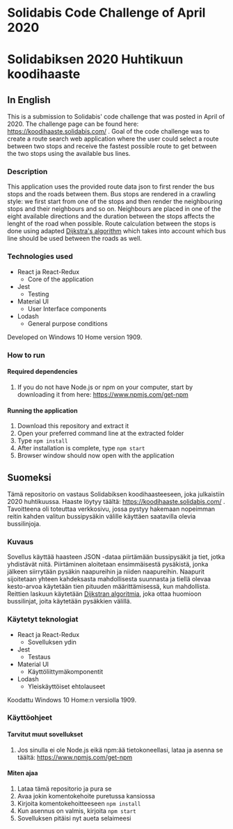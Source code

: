 # Solidabis Code Challenge of April 2020
# Solidabiksen 2020 Huhtikuun koodihaaste

## In English

This is a submission to Solidabis' code challenge that was posted in April of 2020. The challenge page can be found here: https://koodihaaste.solidabis.com/ . Goal of the code challenge was to create a route search web application where the user could select a route between two stops and receive the fastest possible route to get between the two stops using the available bus lines.

### Description

This application uses the provided route data json to first render the bus stops and the roads between them. Bus stops are rendered in a crawling style: we first start from one of the stops and then render the neighbouring stops and their neighbours and so on. Neighbours are placed in one of the eight available directions and the duration between the stops affects the lenght of the road when possible. Route calculation between the stops is done using adapted [Dijkstra's algorithm](https://en.wikipedia.org/wiki/Dijkstra%27s_algorithm) which takes into account which bus line should be used between the roads as well.

### Technologies used

* React ja React-Redux
  * Core of the application
* Jest
  * Testing
* Material UI
  * User Interface components
* Lodash
  * General purpose conditions

Developed on Windows 10 Home version 1909.

### How to run

#### Required dependencies

1. If you do not have Node.js or npm on your computer, start by downloading it from here: https://www.npmjs.com/get-npm

#### Running the application

1. Download this repository and extract it
2. Open your preferred command line at the extracted folder
3. Type `npm install`
4. After installation is complete, type `npm start`
5. Browser window should now open with the application

## Suomeksi

Tämä repositorio on vastaus Solidabiksen koodihaasteeseen, joka julkaistiin 2020 huhtikuussa. Haaste löytyy täältä: https://koodihaaste.solidabis.com/ . Tavoitteena oli toteuttaa verkkosivu, jossa pystyy hakemaan nopeimman reitin kahden valitun bussipysäkin välille käyttäen saatavilla olevia bussilinjoja.

### Kuvaus

Sovellus käyttää haasteen JSON -dataa piirtämään bussipysäkit ja tiet, jotka yhdistävät niitä. Piirtäminen aloitetaan ensimmäisestä pysäkistä, jonka jälkeen siirrytään pysäkin naapureihin ja niiden naapureihin. Naapurit sijoitetaan yhteen kahdeksasta mahdollisesta suunnasta ja tiellä olevaa kesto-arvoa käytetään tien pituuden määrittämisessä, kun mahdollista. Reittien laskuun käytetään [Dijkstran algoritmia](https://en.wikipedia.org/wiki/Dijkstra%27s_algorithm), joka ottaa huomioon bussilinjat, joita käytetään pysäkkien välillä.

### Käytetyt teknologiat

* React ja React-Redux
  * Sovelluksen ydin
* Jest
  * Testaus
* Material UI
  * Käyttöliittymäkomponentit
* Lodash
  * Yleiskäyttöiset ehtolauseet

Koodattu Windows 10 Home:n versiolla 1909.

### Käyttöohjeet

#### Tarvitut muut sovellukset

1. Jos sinulla ei ole Node.js eikä npm:ää tietokoneellasi, lataa ja asenna se täältä: https://www.npmjs.com/get-npm

#### Miten ajaa

1. Lataa tämä repositorio ja pura se
2. Avaa jokin komentokehoite puretussa kansiossa
3. Kirjoita komentokehoitteeseen `npm install`
4. Kun asennus on valmis, kirjoita `npm start`
5. Sovelluksen pitäisi nyt aueta selaimeesi